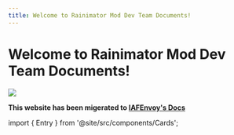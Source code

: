 ```yaml
---
title: Welcome to Rainimator Mod Dev Team Documents!
---
```


# Welcome to Rainimator Mod Dev Team Documents!

![](/img/banner.webp)

**This website has been migerated to [IAFEnvoy's Docs](https://docs.iafenvoy.com/)**

import { Entry } from '@site/src/components/Cards';

<section class="projects">
    <div class="projectsContainer">
        <Entry link="/docs/library/annotation-lib" name="Annotation Lib" content="Simplify your registration with annotation powered system."/>
        <Entry link="/docs/library/mcr-convert-lib" name="Mcr Convert Lib" content="Fully utilized tool kit for developing mods."/>
        <Entry link="/docs/mod/avaritia-reborn" name="Avaritia Reborn" content="The fabric version of Avaritia Mod."/>
        <Entry link="/docs/mod/rainimator-mod" name="Rainimator Mod" content="Secondary creation of Rainimator Minecraft Animation."/>
    </div>
</section>
